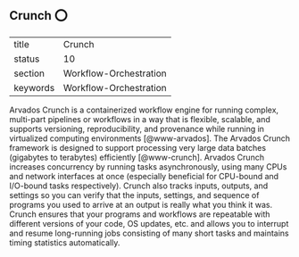 ## Crunch :o:


|          |                        |
| -------- | ---------------------- |
| title    | Crunch                 | 
| status   | 10                     |
| section  | Workflow-Orchestration |
| keywords | Workflow-Orchestration |



Arvados Crunch is a containerized workflow engine for running complex,
multi-part pipelines or workflows in a way that is flexible, scalable,
and supports versioning, reproducibility, and provenance while running
in virtualized computing environments [@www-arvados]. The Arvados
Crunch framework is designed to support processing very large data
batches (gigabytes to terabytes)
efficiently [@www-crunch]. Arvados Crunch increases concurrency by
running tasks asynchronously, using many CPUs and network interfaces
at once (especially beneficial for CPU-bound and I/O-bound tasks
respectively). Crunch also tracks inputs, outputs, and settings so you
can verify that the inputs, settings, and sequence of programs you
used to arrive at an output is really what you think it was. Crunch
ensures that your programs and workflows are repeatable with different
versions of your code, OS updates, etc. and allows you to interrupt
and resume long-running jobs consisting of many short tasks and
maintains timing statistics automatically.



